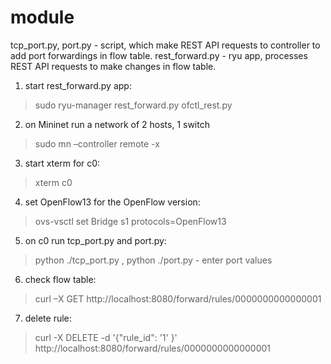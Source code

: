 # module

tcp_port.py, port.py - script, which make REST API requests to controller to add port forwardings in flow table.
rest_forward.py - ryu app, processes REST API requests to make changes in flow table. 


1) start rest_forward.py app: 
 > sudo ryu-manager rest_forward.py ofctl_rest.py 
2) on Mininet run a network of 2 hosts, 1 switch 
 > sudo mn –controller remote -x
3) start xterm for c0:
 > xterm c0
4) set OpenFlow13 for the OpenFlow version:
 > ovs-vsctl set Bridge s1 protocols=OpenFlow13
5) on c0 run tcp_port.py and port.py:
 > python ./tcp_port.py ,
 > python ./port.py -
   enter port values
6) check flow table:
 > curl –X GET http://localhost:8080/forward/rules/0000000000000001
7) delete rule:
 > curl -X DELETE -d '{"rule_id": '1' }' http://localhost:8080/forward/rules/0000000000000001
   

   





